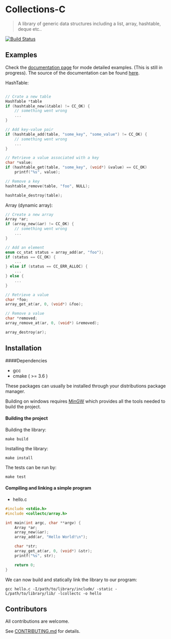 Collections-C
=============

> A library of generic data structures including a list, array, hashtable, deque etc..

[![Build Status](https://travis-ci.org/srdja/Collections-C.svg?branch=master)](https://travis-ci.org/srdja/Collections-C)

## Examples
Check the [documentation page](https://srdja.github.io/Collections-C/) for mode detailed examples. (This is still in progress).
The source of the documentation can be found [here](https://github.com/srdja/cc-doc-slate).

HashTable:
```c

// Crate a new table
HashTable *table
if (hashtable_new(&table) != CC_OK) {
    // something went wrong
    ...
}

// Add key-value pair
if (hashtable_add(table, "some_key", "some_value") != CC_OK) {
    // something went wrong
    ...
}

// Retrieve a value associated with a key
char *value;
if (hashtable_get(table, "some_key", (void*) &value) == CC_OK)
    printf("%s", value);

// Remove a key
hashtable_remove(table, "foo", NULL);

hashtable_destroy(table);
```
Array (dynamic array):
```c
// Create a new array
Array *ar;
if (array_new(&ar) != CC_OK) {
    // something went wrong
    ...
}

// Add an element
enum cc_stat status = array_add(ar, "foo");
if (status == CC_OK) {
    ...
} else if (status == CC_ERR_ALLOC) {
    ...
} else {
    ...
}

// Retrieve a value
char *foo;
array_get_at(ar, 0, (void*) &foo);

// Remove a value
char *removed;
array_remove_at(ar, 0, (void*) &removed);

array_destroy(ar);
```
## Installation

####Dependencies
- gcc
- cmake ( >= 3.6 )

These packages can usually be installed through your distributions package manager.

Building on windows requires [MinGW](http://mingw.org) which provides all the tools needed to build the project.

#### Building the project

Building the library:
```
make build
```

Installing the library:
```
make install
```

The tests can be run by:
```
make test
```
#### Compiling and linking a simple program
- hello.c
```c
#include <stdio.h>
#include <collectc/array.h>

int main(int argc, char **argv) {
    Array *ar;
    array_new(&ar);
    array_add(ar, "Hello World!\n");

    char *str;
    array_get_at(ar, 0, (void*) &str);
    printf("%s", str);

    return 0;
}
```
We can now build and statically link the library to our program:
```
gcc hello.c -I/path/to/library/include/ -static -L/path/to/library/lib/ -lcollectc -o hello
```

## Contributors

All contributions are welcome.

See [CONTRIBUTING.md](https://github.com/srdja/Collections-C/blob/master/CONTRIBUTING.md) for details.

